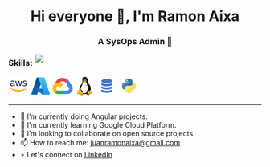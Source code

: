 <h1 align="center">Hi everyone 👋, I'm Ramon Aixa </h1>
<h3 align="center">A SysOps Admin 🙂</h3>


<img margin-top= "30px" width= "450" align="right" src="https://res.cloudinary.com/practicaldev/image/fetch/s--m3URvSiV--/c_limit%2Cf_auto%2Cfl_progressive%2Cq_66%2Cw_880/https://dev-to-uploads.s3.amazonaws.com/uploads/articles/km2w1ppw3yw9pd9na7mu.gif" />

<h3 margin-top= "0">Skills:</h3>
<code><img height="40" src="https://raw.githubusercontent.com/github/explore/fbceb94436312b6dacde68d122a5b9c7d11f9524/topics/aws/aws.png"></code>
<code><img height="40" src="https://raw.githubusercontent.com/github/explore/eaef8552d8b082ffafe2bfc8a5023d47da904aac/topics/azure/azure.png"></code>
<code><img height="40" src="https://raw.githubusercontent.com/github/explore/08e8077e6cd7375c007c6fd6ac8cced5d7738494/topics/google-cloud/google-cloud.png"></code>
<code><img height="40" src="https://raw.githubusercontent.com/github/explore/80688e429a7d4ef2fca1e82350fe8e3517d3494d/topics/linux/linux.png"></code>
<code><img height="40" src="https://raw.githubusercontent.com/github/explore/80688e429a7d4ef2fca1e82350fe8e3517d3494d/topics/sql/sql.png"></code>
<code><img height="40" src="https://raw.githubusercontent.com/github/explore/80688e429a7d4ef2fca1e82350fe8e3517d3494d/topics/python/python.png"></code>
<hr>

- 🔭 I’m currently doing Angular projects.
- 🌱 I’m currently learning Google Cloud Platform.
- 👯 I’m looking to collaborate on open source projects
- 📫 How to reach me: juanramonaixa@gmail.com
- ⚡ Let's connect on [LinkedIn](https://www.linkedin.com/in/ramon-aixa-juan/)
